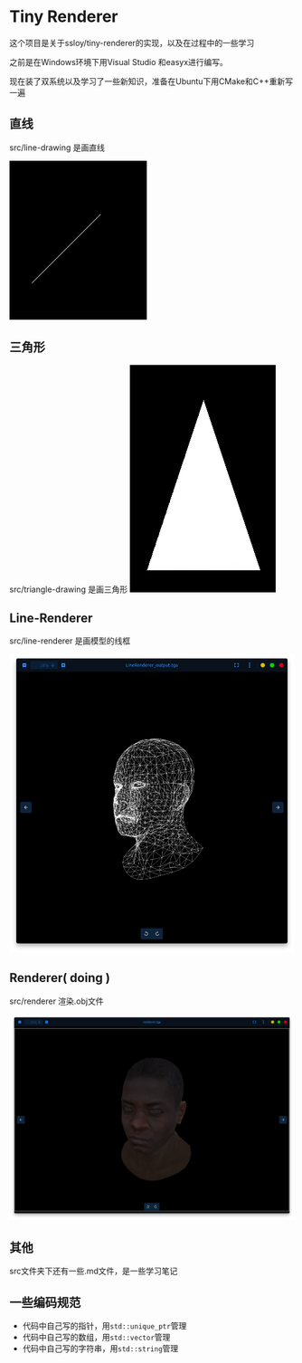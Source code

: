 # Tiny Renderer

这个项目是关于ssloy/tiny-renderer的实现，以及在过程中的一些学习

之前是在Windows环境下用Visual Studio 和easyx进行编写。

现在装了双系统以及学习了一些新知识，准备在Ubuntu下用CMake和C++重新写一遍

## 直线

src/line-drawing 是画直线

![line-drawing](/screenShot/line-drawing.png)

## 三角形

src/triangle-drawing 是画三角形
![triangle-drawing](/screenShot/triangle-drawing.png)

## Line-Renderer

src/line-renderer 是画模型的线框

![line-renderer](/screenShot/line-renderer.png)

## Renderer( doing )

src/renderer    渲染.obj文件

![renderer](/screenShot/renderer.png)

## 其他

src文件夹下还有一些.md文件，是一些学习笔记

## 一些编码规范

- 代码中自己写的指针，用`std::unique_ptr`管理
- 代码中自己写的数组，用`std::vector`管理
- 代码中自己写的字符串，用`std::string`管理
